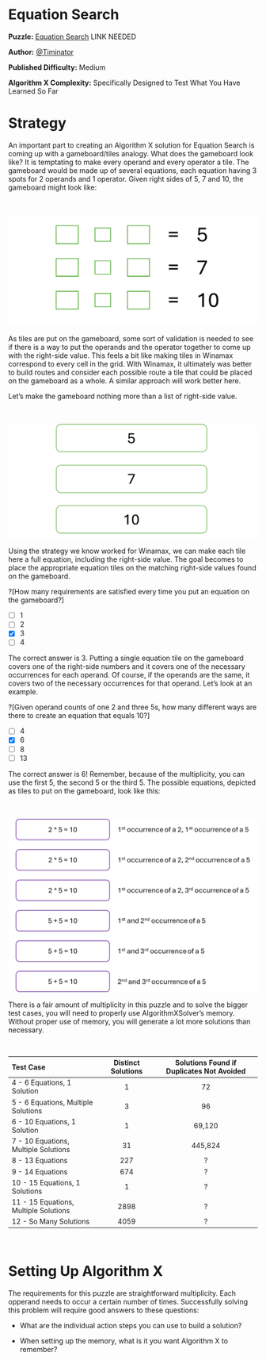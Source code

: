 # Equation Search

__Puzzle:__ [Equation Search](https://www.codingame.com) LINK NEEDED

__Author:__ [@Timinator](https://www.codingame.com/profile/2df7157da821f39bbf6b36efae1568142907334)

__Published Difficulty:__ Medium

__Algorithm X Complexity:__ Specifically Designed to Test What You Have Learned So Far

# Strategy

An important part to creating an Algorithm X solution for Equation Search is coming up with a gameboard/tiles analogy. What does the gameboard look like? It is temptating to make every operand and every operator a tile. The gameboard would be made up of several equations, each equation having 3 spots for 2 operands and 1 operator. Given right sides of 5, 7 and 10, the gameboard might look like:

<BR><BR>
![Initial Gameboard](Gameboard1.png)
<BR>

As tiles are put on the gameboard, some sort of validation is needed to see if there is a way to put the operands and the operator together to come up with the right-side value. This feels a bit like making tiles in Winamax correspond to every cell in the grid. With Winamax, it ultimately was better to build routes and consider each possible route a tile that could be placed on the gameboard as a whole. A similar approach will work better here.

Let’s make the gameboard nothing more than a list of right-side value. 

<BR><BR>
![Simplified Gameboard](Gameboard2.png)
<BR>

Using the strategy we know worked for Winamax, we can make each tile here a full equation, including the right-side value. The goal becomes to place the appropriate equation tiles on the matching right-side values found on the gameboard.

?[How many requirements are satisfied every time you put an equation on the gameboard?]
-[ ] 1
-[ ] 2
-[x] 3
-[ ] 4

The correct answer is 3. Putting a single equation tile on the gameboard covers one of the right-side numbers and it covers one of the necessary occurrences for each operand. Of course, if the operands are the same, it covers two of the necessary occurrences for that operand. Let’s look at an example. 

?[Given operand counts of one 2 and three 5s, how many different ways are there to create an equation that equals 10?]
-[ ] 4
-[x] 6
-[ ] 8
-[ ] 13

The correct answer is 6! Remember, because of the multiplicity, you can use the first 5, the second 5 or the third 5. The possible equations, depicted as tiles to put on the gameboard, look like this:

<BR><BR>
![Ways to Make 10](WaysToMake10.png)
<BR>

There is a fair amount of multiplicity in this puzzle and to solve the bigger test cases, you will need to properly use AlgorithmXSolver’s memory. Without proper use of memory, you will generate a lot more solutions than necessary.

<BR>

| Test Case | Distinct Solutions     | Solutions Found if Duplicates Not Avoided |
|:--|:----:|:------------------------------------------------------------------:|
|4 - 6 Equations, 1 Solution|1|72|
|5 - 6 Equations, Multiple Solutions|3|96|
|6 - 10 Equations, 1 Solution|1|69,120|
|7 - 10 Equations, Multiple Solutions|31|445,824|
|8 - 13 Equations|227|?|
|9 - 14 Equations|674|?|
|10 - 15 Equations, 1 Solutions|1|?|
|11 - 15 Equations, Multiple Solutions|2898|?|
|12 - So Many Solutions|4059|?|
<BR>

# Setting Up Algorithm X

The requirements for this puzzle are straightforward multiplicity. Each opperand needs to occur a certain number of times. Successfully solving this problem will require good answers to these questions:

* What are the individual action steps you can use to build a solution?
  
* When setting up the memory, what is it you want Algorithm X to remember?
